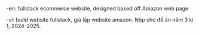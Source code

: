-en: fullstack ecommerce website, designed based off Amazon web page

-vi: build website fullstack, giả lập website amazon. Nộp cho đề án năm 3 kì 1, 2024-2025.
